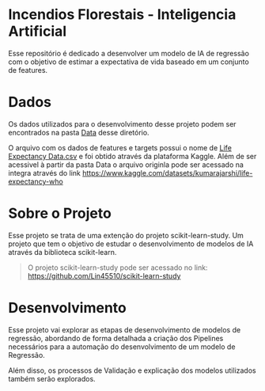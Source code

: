 # Incendios Florestais - Inteligencia Artificial

Esse repositório é dedicado a desenvolver um modelo de IA de regressão com o objetivo de estimar a expectativa de vida baseado em um conjunto de features.

# Dados

Os dados utilizados para o desenvolvimento desse projeto podem ser encontrados na pasta [Data](/Data/) desse diretório. 

O arquivo com os dados de features e targets possui o nome de [Life Expectancy Data.csv](/Data/Life%20Expectancy%20Data.csv) e foi obtido através da plataforma Kaggle. Além de ser acessivel à partir da pasta Data o arquivo originla pode ser acessado na integra através do link https://www.kaggle.com/datasets/kumarajarshi/life-expectancy-who

# Sobre o Projeto

Esse projeto se trata de uma extenção do projeto scikit-learn-study. Um projeto que tem o objetivo de estudar o desenvolvimento de modelos de IA através da biblioteca scikit-learn.

> O projeto scikit-learn-study pode ser acessado no link:    https://github.com/Lin45510/scikit-learn-study

# Desenvolvimento

Esse projeto vai explorar as etapas de desenvolvimento de modelos de regressão, abordando de forma detalhada a criação dos Pipelines necessários para a automação do desenvolvimento de um modelo de Regressão. 

Além disso, os processos de Validação e explicação dos modelos utilizados também serão explorados.